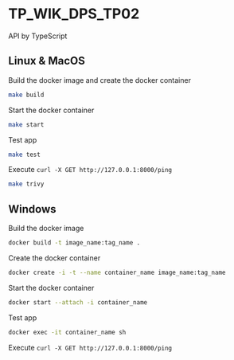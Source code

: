 # TP_WIK_DPS_TP02
API by TypeScript

## Linux & MacOS

Build the docker image and create the docker container

```bash
make build
```

Start the docker container

```bash
make start
```

Test app

```bash
make test
```

Execute `curl -X GET http://127.0.0.1:8000/ping`

```bash
make trivy
```

## Windows

Build the docker image

```bash
docker build -t image_name:tag_name .
```

Create the docker container

```bash
docker create -i -t --name container_name image_name:tag_name
```

Start the docker container

```bash
docker start --attach -i container_name
```

Test app

```bash
docker exec -it container_name sh
```

Execute `curl -X GET http://127.0.0.1:8000/ping`
